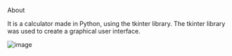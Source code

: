 About


It is a calculator made in Python, using the tkinter library. The tkinter library was used to create a graphical user interface.

![image](https://github.com/user-attachments/assets/4ac49735-5a3b-43f5-9e5e-3ef3a998e6bd)

